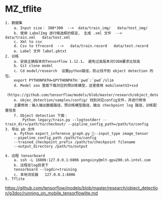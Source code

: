 # MZ_tflite

	1. 数据集 
		a. Input size： 300*300  -->  data/train_img/   data/test_img/
		b. 使用 LabelImg 进行候选框的框定， 生成 .xml 文件  -->   data/train.xml   data/test.xml
		c. Xml to csv
		d. Csv to tfrecord  -->   data/train.record   data/test.record
		e. Label 文件 label.pbtxt
	2. 训练
		a. 安装正确版本的TensorFlow 1.12.1， 避免过高版本对CUDA要求比较高
		b. Git clone model
		c. Cd model/research  设置python路径，防止找不到 object detection 的包，
		export PYTHONPATH=$PYTHONPATH:`pwd`:`pwd`/slim
		d. Model zoo 里面下载对应的预训练模型，这里使用 mobilenetV2+ssd
		（https://github.com/tensorflow/models/blob/master/research/object_detection/g3doc/detection_model_zoo.md）
		e. objec_detection/samples/config/ 找到对应config文件，并进行修改
		主要修改：输入输出数据路径，预训练模型路径，输出 checkpoint log 路径，训练配置信息
		f. Object detection 下面： 
			Python legacy/train.py --logtostderr --train_dir=/path/to/checkout/ --pipline_config_path=/path/to/config
	3. 导出 pb 文件 
		a. Python export_inference_graph.py --input_type image_tensor 
		--pipeline_config_path /path/to/config
		--trained_checkpoint_prefix /path/to/checkpoint filename
		--output_directory /path/to/output
		
	4. 远程 tensorboard
		a. ssh -L 16006:127.0.0.1:6006 pengxiny@mlt-gpu200.sh.intel.com
		b. 远程在log目录下 
		tensorboard --logdir=training
		c. 本地浏览器   127.0.0.1:6006
	5. Tflite
https://github.com/tensorflow/models/blob/master/research/object_detection/g3doc/running_on_mobile_tensorflowlite.md
